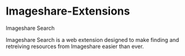 # Imageshare-Extensions

Imageshare Search

Imageshare Search is a web extension designed to make finding and retreiving resources from Imageshare easier than ever.


